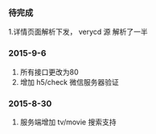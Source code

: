 
### 待完成
1.详情页面解析下发， verycd 源      解析了一半

### 2015-9-6
1. 所有接口更改为80
2. 增加 h5/check 微信服务器验证

### 2015-8-30
1. 服务端增加 tv/movie 搜索支持